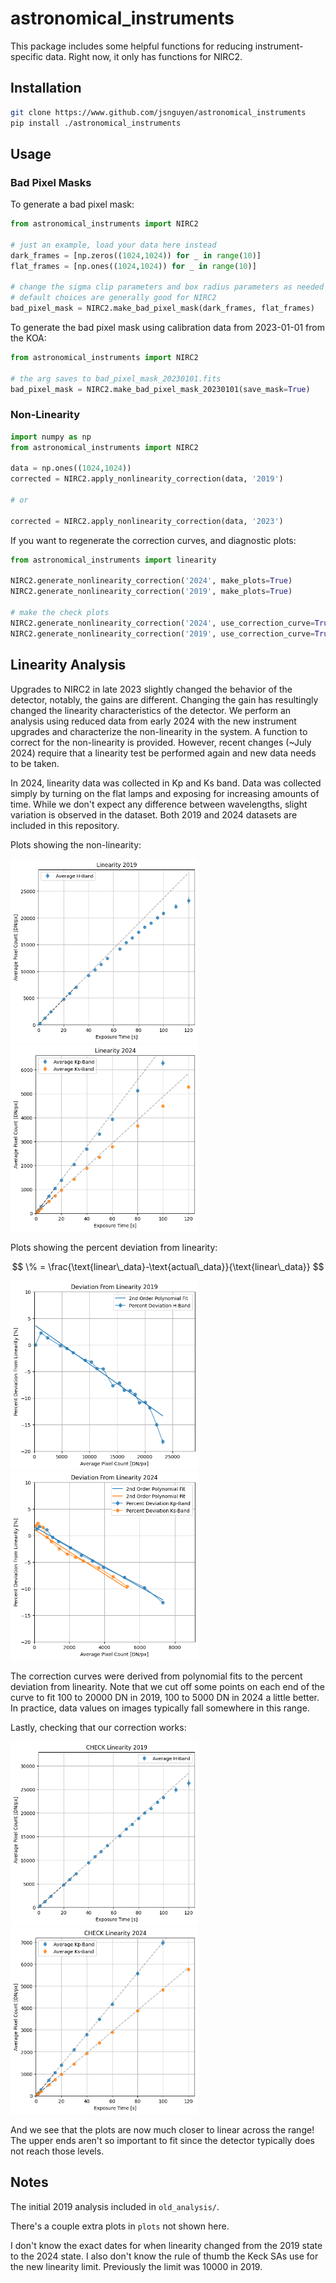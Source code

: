 # astronomical_instruments

This package includes some helpful functions for reducing instrument-specific data. Right now, it only has functions for NIRC2.

## Installation

``` bash
git clone https://www.github.com/jsnguyen/astronomical_instruments
pip install ./astronomical_instruments
```

## Usage

### Bad Pixel Masks

To generate a bad pixel mask:

``` python
from astronomical_instruments import NIRC2

# just an example, load your data here instead
dark_frames = [np.zeros((1024,1024)) for _ in range(10)]
flat_frames = [np.ones((1024,1024)) for _ in range(10)]

# change the sigma clip parameters and box radius parameters as needed
# default choices are generally good for NIRC2
bad_pixel_mask = NIRC2.make_bad_pixel_mask(dark_frames, flat_frames)
```

To generate the bad pixel mask using calibration data from 2023-01-01 from the KOA:

``` python
from astronomical_instruments import NIRC2

# the arg saves to bad_pixel_mask_20230101.fits
bad_pixel_mask = NIRC2.make_bad_pixel_mask_20230101(save_mask=True)
```

### Non-Linearity

``` python
import numpy as np
from astronomical_instruments import NIRC2

data = np.ones((1024,1024))
corrected = NIRC2.apply_nonlinearity_correction(data, '2019')

# or

corrected = NIRC2.apply_nonlinearity_correction(data, '2023')
```

If you want to regenerate the correction curves, and diagnostic plots:

``` python
from astronomical_instruments import linearity

NIRC2.generate_nonlinearity_correction('2024', make_plots=True)
NIRC2.generate_nonlinearity_correction('2019', make_plots=True)

# make the check plots
NIRC2.generate_nonlinearity_correction('2024', use_correction_curve=True, save_curves=False, make_plots=True)
NIRC2.generate_nonlinearity_correction('2019', use_correction_curve=True, save_curves=False, make_plots=True)
```

## Linearity Analysis

Upgrades to NIRC2 in late 2023 slightly changed the behavior of the detector, notably, the gains are different. Changing the gain has resultingly changed the linearity characteristics of the detector. We perform an analysis using reduced data from early 2024 with the new instrument upgrades and characterize the non-linearity in the system. A function to correct for the non-linearity is provided. However, recent changes (~July 2024) require that a linearity test be performed again and new data needs to be taken.

In 2024, linearity data was collected in Kp and Ks band. Data was collected simply by turning on the flat lamps and exposing for increasing amounts of time. While we don't expect any difference between wavelengths, slight variation is observed in the dataset. Both 2019 and 2024 datasets are included in this repository.

Plots showing the non-linearity:

<div>
    <img src="plots/linearity_2019.png" alt="linearity 2019 plot" width="300"/>
    <img src="plots/linearity_2024.png" alt="linearity 2024 plot" width="300"/>
</div>

Plots showing the percent deviation from linearity:

$$ \% = \frac{\text{linear\_data}-\text{actual\_data}}{\text{linear\_data}} $$

<div>
    <img src="plots/linearity_diff_2019.png" alt="diff 2019 plot" width="300"/>
    <img src="plots/linearity_diff_2024.png" alt="diff 2024 plot" width="300"/>
</div>

The correction curves were derived from polynomial fits to the percent deviation from linearity. Note that we cut off some points on each end of the curve to fit 100 to 20000 DN in 2019, 100 to 5000 DN in 2024 a little better. In practice, data values on images typically fall somewhere in this range.

Lastly, checking that our correction works:
<div>
    <img src="plots/CHECK_linearity_2019.png" alt="check linearity 2019 plot" width="300"/>
    <img src="plots/CHECK_linearity_2024.png" alt="check linearity 2024 plot" width="300"/>
</div>

And we see that the plots are now much closer to linear across the range! The upper ends aren't so important to fit since the detector typically does not reach those levels.

## Notes

The initial 2019 analysis included in `old_analysis/`.

There's a couple extra plots in `plots` not shown here.

I don't know the exact dates for when linearity changed from the 2019 state to the 2024 state. I also don't know the rule of thumb the Keck SAs use for the new linearity limit. Previously the limit was 10000 in 2019.
